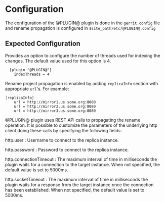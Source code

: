 Configuration
=============

The configuration of the @PLUGIN@ plugin is done in the `gerrit.config`
file and rename propagation is configured in `$site_path/etc/@PLUGIN@.config`

Expected Configuration
----------------------
Provides an option to configure the number of threads used for indexing
the changes. The default value used for this option is 4.

```
  [plugin "@PLUGIN@"]
    indexThreads = 4
```

Rename project propagation is enabled by adding `replicaInfo` section with appropriate `url`'s.
For example:
```
[replicaInfo]
    url = http://mirror1.us.some.org:8080
    url = http://mirror2.us.some.org:8080
    url = http://mirror3.us.some.org:8080
```

@PLUGIN@ plugin uses REST API calls to propagating the rename operation. It is possible to customize
the parameters of the underlying http client doing these calls by specifying the following fields:

http.user : Username to connect to the replica instance.

http.password : Password to connect to the replica instance.

http.connectionTimeout : The maximum interval of time in milliseconds the plugin waits for a
connection to the target instance. When not specified, the default value is set to 5000ms.

http.socketTimeout : The maximum interval of time in milliseconds the plugin waits for a response
from the target instance once the connection has been established. When not specified, the default
value is set to 5000ms.
